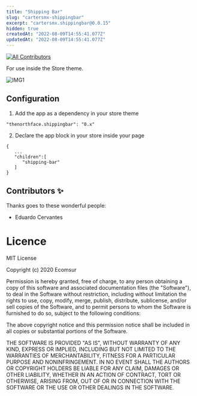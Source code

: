 ```yaml
---
title: "Shipping Bar"
slug: "cartersmx-shippingbar"
excerpt: "cartersmx.shippingbar@0.0.15"
hidden: true
createdAt: "2022-08-09T14:55:41.077Z"
updatedAt: "2022-08-09T14:55:41.077Z"
---
```

<!-- DOCS-IGNORE:start -->
<!-- ALL-CONTRIBUTORS-BADGE:START - Do not remove or modify this section -->

[![All Contributors](https://img.shields.io/badge/all_contributors-1-orange.svg?style=flat-square)](#contributors-)

<!-- ALL-CONTRIBUTORS-BADGE:END -->
<!-- DOCS-IGNORE:end -->

For use inside the Store theme.

![IMG1](acctxt1.png)

## Configuration

1. Add the app as a dependency in your store theme

```
"thenorthface.shippingbar": "0.x"
```

2. Declare the app block in your store inside your page

```
{
   ...
   "children":[
      "shipping-bar"
   ]
}
```

<!-- DOCS-IGNORE:start -->

## Contributors ✨

Thanks goes to these wonderful people:

<!-- ALL-CONTRIBUTORS-LIST:START - Do not remove or modify this section -->
<!-- prettier-ignore-start -->
<!-- markdownlint-disable -->
<!-- markdownlint-enable -->
<!-- prettier-ignore-end -->

<!-- ALL-CONTRIBUTORS-LIST:END -->

- Eduardo Cervantes

<!-- DOCS-IGNORE:end -->

# Licence

MIT License

Copyright (c) 2020 Ecomsur

Permission is hereby granted, free of charge, to any person obtaining a copy
of this software and associated documentation files (the "Software"), to deal
in the Software without restriction, including without limitation the rights
to use, copy, modify, merge, publish, distribute, sublicense, and/or sell
copies of the Software, and to permit persons to whom the Software is
furnished to do so, subject to the following conditions:

The above copyright notice and this permission notice shall be included in all
copies or substantial portions of the Software.

THE SOFTWARE IS PROVIDED "AS IS", WITHOUT WARRANTY OF ANY KIND, EXPRESS OR
IMPLIED, INCLUDING BUT NOT LIMITED TO THE WARRANTIES OF MERCHANTABILITY,
FITNESS FOR A PARTICULAR PURPOSE AND NONINFRINGEMENT. IN NO EVENT SHALL THE
AUTHORS OR COPYRIGHT HOLDERS BE LIABLE FOR ANY CLAIM, DAMAGES OR OTHER
LIABILITY, WHETHER IN AN ACTION OF CONTRACT, TORT OR OTHERWISE, ARISING FROM,
OUT OF OR IN CONNECTION WITH THE SOFTWARE OR THE USE OR OTHER DEALINGS IN THE
SOFTWARE.